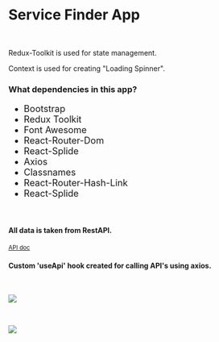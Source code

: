 <h1>Service Finder App</h1>
<br>
<p>Redux-Toolkit is used for state management.</p>
<p>Context is used for creating "Loading Spinner".</p>

<h3>What dependencies in this app?</h3>
<ul style="font-size: 18px;">
  <li>Bootstrap</li>
  <li>Redux Toolkit</li>
  <li>Font Awesome</li>
  <li>React-Router-Dom</li>
  <li>React-Splide</li>
  <li>Axios</li>
  <li>Classnames</li>
  <li>React-Router-Hash-Link</li>
  <li>React-Splide</li>
</ul>
<br>
<h4>All data is taken from RestAPI.</h4>
<a href="https://github.com/emirbugra/react-api-tutorial/tree/main/docs/api"><small>API doc</small></a>
<h4>Custom 'useApi' hook created for calling API's using axios.</h4>

<br>

![](./gifs/gif1.gif)

<br>

![](./gifs/gif2.gif)
